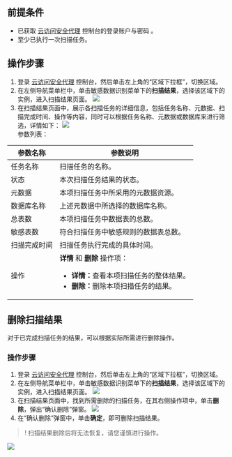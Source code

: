 ## 前提条件
- 已获取 [云访问安全代理](https://console.cloud.tencent.com/casb) 控制台的登录账户与密码 。
-  至少已执行一次扫描任务。

## 操作步骤
1. 登录 [云访问安全代理](https://console.cloud.tencent.com/casb)  控制台，然后单击左上角的“区域下拉框”，切换区域。
2. 在左侧导航菜单栏中，单击敏感数据识别菜单下的**扫描结果**，选择该区域下的实例，进入扫描结果页面。
![](https://main.qcloudimg.com/raw/49e723876fc8258ea509a396e75f3344.png)
3. 在扫描结果页面中，展示各扫描任务的详细信息，包括任务名称、元数据、扫描完成时间、操作等内容，同时可以根据任务名称、元数据或数据库来进行筛选，详情如下：
![](https://main.qcloudimg.com/raw/89966c86957a7c5ae6cb881b094bdc71.png)  
参数列表：
<table>
<thead>
<tr>
<th>参数名称</th>
<th>参数说明</th>
</tr>
</thead>
<tbody><tr>
<td>任务名称</td>
<td>扫描任务的名称。</td>
</tr>
<tr>
<td>状态</td>
<td>本次扫描任务结果的状态。</td>
</tr>
<tr>
<td>元数据</td>
<td>本项扫描任务中所采用的元数据资源。</td>
</tr>
<tr>
<td>数据库名称</td>
<td>上述元数据中所选择的数据库名称。</td>
</tr>
<tr>
<td>总表数</td>
<td>本项扫描任务中数据表的总数。</td>
</tr>
<tr>
<td>敏感表数</td>
<td>符合扫描任务中敏感规则的数据表总数。</td>
</tr>
<tr>
<td>扫描完成时间</td>
<td>扫描任务执行完成的具体时间。</td>
</tr>
<tr>
<td>操作</td>
<td><strong>详情</strong> 和 <strong>删除</strong> 操作项：<ul><li><strong>详情：</strong>查看本项扫描任务的整体结果。</li><li><strong>删除：</strong>删除本项扫描任务的结果。</li></td>
</tr>
</tbody></table>

## 删除扫描结果
对于已完成扫描任务的结果，可以根据实际所需进行删除操作。
### 操作步骤
1. 登录 [云访问安全代理](https://console.cloud.tencent.com/casb)  控制台，然后单击左上角的“区域下拉框”，切换区域。
2. 在左侧导航菜单栏中，单击敏感数据识别菜单下的**扫描结果**，选择该区域下的实例，进入扫描结果页面。
![](https://main.qcloudimg.com/raw/49e723876fc8258ea509a396e75f3344.png)
3.  在扫描结果页面中，找到所需删除的扫描任务，在其右侧操作项中，单击**删除**，弹出“确认删除”弹窗。
  ![](https://main.qcloudimg.com/raw/9142dafcee2fb76017391448b0bbc891.png)
4. 在“确认删除”弹窗中，单击**确定**，即可删除扫描结果。
>! 扫描结果删除后将无法恢复，请您谨慎进行操作。
>
![](https://main.qcloudimg.com/raw/6fd73ba9c1b9afd2b99966094d2be3ce.png)
